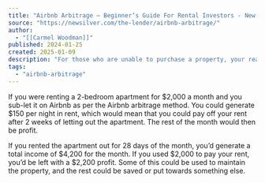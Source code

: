 ```yaml
---
title: "Airbnb Arbitrage – Beginner’s Guide For Rental Investors - New Silver"
source: "https://newsilver.com/the-lender/airbnb-arbitrage/"
author:
  - "[[Carmel Woodman]]"
published: 2024-01-25
created: 2025-01-09
description: "For those who are unable to purchase a property, your real estate investing journey could begin with Airbnb arbitrage properties."
tags:
  - "airbnb-arbitrage"
---
```

If you were renting a 2-bedroom apartment for $2,000 a month and you sub-let it on Airbnb as per the Airbnb arbitrage method. You could generate $150 per night in rent, which would mean that you could pay off your rent after 2 weeks of letting out the apartment. The rest of the month would then be profit.

If you rented the apartment out for 28 days of the month, you’d generate a total income of $4,200 for the month. If you used $2,000 to pay your rent, you’d be left with a $2,200 profit. Some of this could be used to maintain the property, and the rest could be saved or put towards something else.